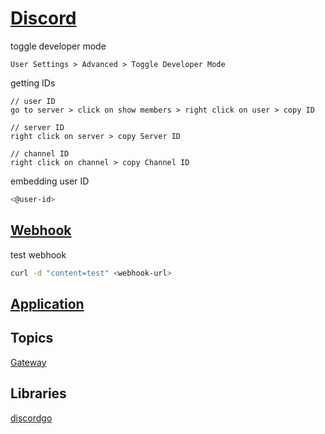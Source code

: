 # [Discord](https://discord.com/developers/docs/intro)

toggle developer mode
```
User Settings > Advanced > Toggle Developer Mode
```

getting IDs
```
// user ID
go to server > click on show members > right click on user > copy ID

// server ID
right click on server > copy Server ID

// channel ID
right click on channel > copy Channel ID
```


embedding user ID
```bash
<@user-id>
```

## [Webhook](https://discord.com/developers/docs/resources/webhook)

test webhook
```bash
curl -d "content=test" <webhook-url>
```

## [Application](https://discord.com/developers/docs/resources/application)

## Topics

[Gateway](https://discord.com/developers/docs/topics/gateway)

## Libraries

[discordgo](https://github.com/bwmarrin/discordgo)

